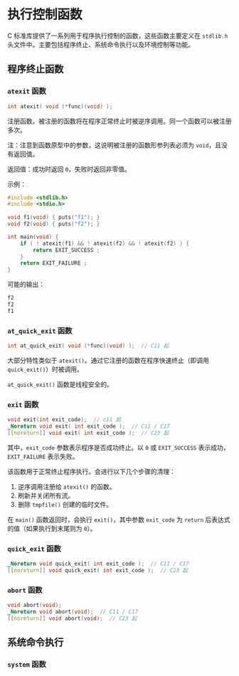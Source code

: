 # 执行控制函数

C 标准库提供了一系列用于程序执行控制的函数，这些函数主要定义在 `stdlib.h` 头文件中。主要包括程序终止、系统命令执行以及环境控制等功能。

## 程序终止函数

### `atexit` 函数

```c
int atexit( void (*func)(void) );
```

注册函数。被注册的函数将在程序正常终止时被逆序调用。同一个函数可以被注册多次。

注：注意到函数原型中的参数，这说明被注册的函数形参列表必须为 `void`，且没有返回值。

返回值：成功时返回 `0`，失败时返回非零值。

示例：

```c
#include <stdlib.h>
#include <stdio.h>
 
void f1(void) { puts("f1"); }
void f2(void) { puts("f2"); }

int main(void) {
    if ( ! atexit(f1) && ! atexit(f2) && ! atexit(f2) ) {
        return EXIT_SUCCESS ;
    }
    return EXIT_FAILURE ;
}
```

可能的输出：

```txt
f2
f2
f1
```

### `at_quick_exit` 函数

```c
int at_quick_exit( void (*func)(void) );  // C11 起
```

大部分特性类似于 `atexit()`。通过它注册的函数在程序快速终止（即调用 `quick_exit()`）时被调用。

`at_quick_exit()` 函数是线程安全的。

### `exit` 函数

```c
void exit(int exit_code);  // c11 前
_Noreturn void exit( int exit_code );  // C11 / C17
[[noreturn]] void exit( int exit_code );  // C23 起
```

其中，`exit_code` 参数表示程序是否成功终止。以 `0` 或 `EXIT_SUCCESS` 表示成功，`EXIT_FAILURE` 表示失败。

该函数用于正常终止程序执行。会进行以下几个步骤的清理：

1. 逆序调用注册给 `atexit()` 的函数。
2. 刷新并关闭所有流。
3. 删除 `tmpfile()` 创建的临时文件。

在 `main()` 函数返回时，会执行 `exit()`，其中参数 `exit_code` 为 `return` 后表达式的值（如果执行到末尾则为 `0`）。

### `quick_exit` 函数

```c
_Noreturn void quick_exit( int exit_code );  // C11 / C17
[[noreturn]] void quick_exit( int exit_code );  // C23 起
```

### `abort` 函数

```c
void abort(void);
_Noreturn void abort(void);  // C11 / C17
[[noreturn]] void abort(void);  // C23 起
```

## 系统命令执行

### `system` 函数
